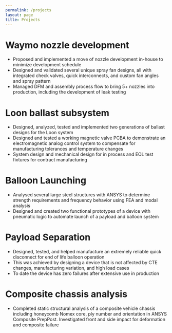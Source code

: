 ```yaml
---
permalink: /projects
layout: page
title: Projects
---
```


# Waymo nozzle development
* Proposed and implemented a move of nozzle development in-house to minimize development schedule
* Designed and validated several unique spray fan designs, all with integrated check valves, quick interconnects, and custom fan angles and spray pattern  
* Managed DFM and assembly process flow to bring 5+ nozzles into production, including the development of leak testing
# Loon ballast subsystem
* Designed, analyzed, tested and implemented two generations of ballast designs for the Loon system 
* Designed and tested a working magnetic valve PCBA to demonstrate an electromagnetic analog control system to compensate for manufacturing tolerances and temperature changes
* System design and mechanical design for in process and EOL test fixtures for contract manufacturing
# Balloon Launching
* Analysed several large steel structures with ANSYS to determine strength requirements and frequency behavior using FEA and modal analysis
* Designed and created two functional prototypes of a device with pneumatic logic to automate launch of a payload and balloon system 
# Payload Separation
* Designed, tested, and helped manufacture an extremely reliable quick disconnect for end of life balloon operation
* This was achieved by designing a device that is not affected by CTE changes, manufacturing variation, and high load cases
* To date the device has zero failures after extensive use in production
# Composite chassis analysis
* Completed static structural analysis of a composite vehicle chassis including honeycomb Nomex core, ply number and orientation in ANSYS Composite PrepPost. Investigated front and side impact for deformation and composite failure

